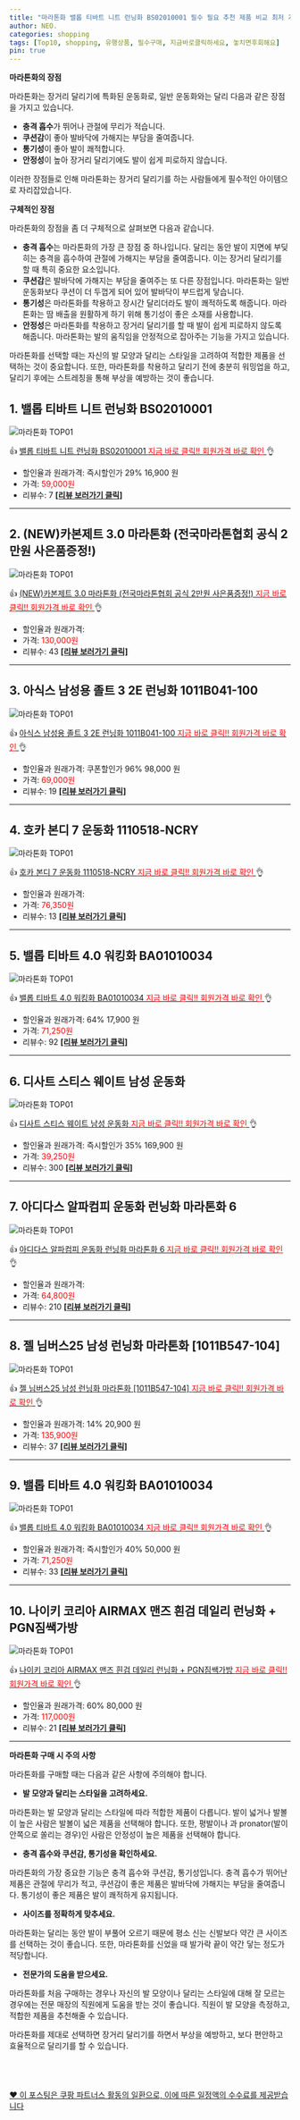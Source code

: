 ```yaml
---
title: "마라톤화 밸롭 티바트 니트 런닝화 BS02010001 필수 필요 추천 제품 비교 최저 가격 비교 장점 구매 후기 구매평"
author: NEO.
categories: shopping
tags: [Top10, shopping, 유행상품, 필수구매, 지금바로클릭하세요, 놓치면후회해요]
pin: true
---
```

**마라톤화의 장점**

마라톤화는 장거리 달리기에 특화된 운동화로, 일반 운동화와는 달리 다음과 같은 장점을 가지고 있습니다.

* **충격 흡수**가 뛰어나 관절에 무리가 적습니다.
* **쿠션감**이 좋아 발바닥에 가해지는 부담을 줄여줍니다.
* **통기성**이 좋아 발이 쾌적합니다.
* **안정성**이 높아 장거리 달리기에도 발이 쉽게 피로하지 않습니다.

이러한 장점들로 인해 마라톤화는 장거리 달리기를 하는 사람들에게 필수적인 아이템으로 자리잡았습니다.

**구체적인 장점**

마라톤화의 장점을 좀 더 구체적으로 살펴보면 다음과 같습니다.

* **충격 흡수**는 마라톤화의 가장 큰 장점 중 하나입니다. 달리는 동안 발이 지면에 부딪히는 충격을 흡수하여 관절에 가해지는 부담을 줄여줍니다. 이는 장거리 달리기를 할 때 특히 중요한 요소입니다.
* **쿠션감**은 발바닥에 가해지는 부담을 줄여주는 또 다른 장점입니다. 마라톤화는 일반 운동화보다 쿠션이 더 두껍게 되어 있어 발바닥이 부드럽게 닿습니다.
* **통기성**은 마라톤화를 착용하고 장시간 달리더라도 발이 쾌적하도록 해줍니다. 마라톤화는 땀 배출을 원활하게 하기 위해 통기성이 좋은 소재를 사용합니다.
* **안정성**은 마라톤화를 착용하고 장거리 달리기를 할 때 발이 쉽게 피로하지 않도록 해줍니다. 마라톤화는 발의 움직임을 안정적으로 잡아주는 기능을 가지고 있습니다.

마라톤화를 선택할 때는 자신의 발 모양과 달리는 스타일을 고려하여 적합한 제품을 선택하는 것이 중요합니다. 또한, 마라톤화를 착용하고 달리기 전에 충분히 워밍업을 하고, 달리기 후에는 스트레칭을 통해 부상을 예방하는 것이 좋습니다.

   

## 1. 밸롭 티바트 니트 런닝화 BS02010001

![마라톤화 TOP01](https://thumbnail6.coupangcdn.com/thumbnails/remote/490x490ex/image/retail/images/2020/11/16/13/9/2e776e64-b3ea-4f47-b330-f70866f64a1b.jpg)


👍 [밸롭 티바트 니트 런닝화 BS02010001 <font color=red> 지금 바로 클릭!! 회원가격 바로 확인 </font> ](https://link.coupang.com/re/AFFSDP?lptag=AF3617701&subid=GithubCoopas&pageKey=1987199303&traceid=V0-153&itemId=5083111649&vendorItemId=72392753118) 👌 


- 할인율과 원래가격: 즉시할인가 29%  16,900   원
- 가격: <span style='color:red'>59,000원</span>
- 리뷰수: 7  [**[리뷰 보러가기 클릭]**](https://link.coupang.com/re/AFFSDP?lptag=AF3617701&subid=GithubCoopas&pageKey=1987199303&traceid=V0-153&itemId=5083111649&vendorItemId=72392753118)

---


   

## 2. (NEW)카본제트 3.0 마라톤화 (전국마라톤협회 공식 2만원 사은품증정!)

![마라톤화 TOP01](https://thumbnail10.coupangcdn.com/thumbnails/remote/490x490ex/image/vendor_inventory/4cc0/fd7da59a52d789a13898d006726f881ee8551343153bcfc7722f07f32e2e.jpg)


👍 [(NEW)카본제트 3.0 마라톤화 (전국마라톤협회 공식 2만원 사은품증정!) <font color=red> 지금 바로 클릭!! 회원가격 바로 확인 </font> ](https://link.coupang.com/re/AFFSDP?lptag=AF3617701&subid=GithubCoopas&pageKey=7235384920&traceid=V0-153&itemId=18370198322&vendorItemId=85513721871) 👌 


- 할인율과 원래가격: 
- 가격: <span style='color:red'>130,000원</span>
- 리뷰수: 43  [**[리뷰 보러가기 클릭]**](https://link.coupang.com/re/AFFSDP?lptag=AF3617701&subid=GithubCoopas&pageKey=7235384920&traceid=V0-153&itemId=18370198322&vendorItemId=85513721871)

---


   

## 3. 아식스 남성용 졸트 3 2E 런닝화 1011B041-100

![마라톤화 TOP01](https://thumbnail6.coupangcdn.com/thumbnails/remote/490x490ex/image/retail/images/2023/10/19/10/5/6ef88158-e656-4e11-89c7-1e6efa26a8db.jpg)


👍 [아식스 남성용 졸트 3 2E 런닝화 1011B041-100 <font color=red> 지금 바로 클릭!! 회원가격 바로 확인 </font> ](https://link.coupang.com/re/AFFSDP?lptag=AF3617701&subid=GithubCoopas&pageKey=7662314046&traceid=V0-153&itemId=20417092148&vendorItemId=87498864462) 👌 


- 할인율과 원래가격: 쿠폰할인가 96%  98,000   원
- 가격: <span style='color:red'>69,000원</span>
- 리뷰수: 19  [**[리뷰 보러가기 클릭]**](https://link.coupang.com/re/AFFSDP?lptag=AF3617701&subid=GithubCoopas&pageKey=7662314046&traceid=V0-153&itemId=20417092148&vendorItemId=87498864462)

---


   

## 4. 호카 본디 7 운동화 1110518-NCRY

![마라톤화 TOP01](https://thumbnail8.coupangcdn.com/thumbnails/remote/490x490ex/image/retail/images/2023/01/05/17/0/48f58c8f-6627-4eb8-8019-2e71cddd7c0b.jpg)


👍 [호카 본디 7 운동화 1110518-NCRY <font color=red> 지금 바로 클릭!! 회원가격 바로 확인 </font> ](https://link.coupang.com/re/AFFSDP?lptag=AF3617701&subid=GithubCoopas&pageKey=7046030120&traceid=V0-153&itemId=17437286229&vendorItemId=84606113062) 👌 


- 할인율과 원래가격: 
- 가격: <span style='color:red'>76,350원</span>
- 리뷰수: 13  [**[리뷰 보러가기 클릭]**](https://link.coupang.com/re/AFFSDP?lptag=AF3617701&subid=GithubCoopas&pageKey=7046030120&traceid=V0-153&itemId=17437286229&vendorItemId=84606113062)

---


   

## 5. 밸롭 티바트 4.0 워킹화 BA01010034

![마라톤화 TOP01](https://thumbnail10.coupangcdn.com/thumbnails/remote/490x490ex/image/retail/images/2023/04/18/11/2/265244e9-c1da-4633-8318-1192bf4e3ee6.jpg)


👍 [밸롭 티바트 4.0 워킹화 BA01010034 <font color=red> 지금 바로 클릭!! 회원가격 바로 확인 </font> ](https://link.coupang.com/re/AFFSDP?lptag=AF3617701&subid=GithubCoopas&pageKey=7276329566&traceid=V0-153&itemId=18568268489&vendorItemId=85705518658) 👌 


- 할인율과 원래가격: 64%  17,900   원
- 가격: <span style='color:red'>71,250원</span>
- 리뷰수: 92  [**[리뷰 보러가기 클릭]**](https://link.coupang.com/re/AFFSDP?lptag=AF3617701&subid=GithubCoopas&pageKey=7276329566&traceid=V0-153&itemId=18568268489&vendorItemId=85705518658)

---


   

## 6. 디사트 스티스 웨이트 남성 운동화

![마라톤화 TOP01](https://thumbnail10.coupangcdn.com/thumbnails/remote/490x490ex/image/vendor_inventory/1e36/42db036d1c890577bec196132fe7b8239408a12d132fa38090ef642863c1.jpg)


👍 [디사트 스티스 웨이트 남성 운동화 <font color=red> 지금 바로 클릭!! 회원가격 바로 확인 </font> ](https://link.coupang.com/re/AFFSDP?lptag=AF3617701&subid=GithubCoopas&pageKey=6675315822&traceid=V0-153&itemId=15373627804&vendorItemId=85847746650) 👌 


- 할인율과 원래가격: 즉시할인가 35%  169,900   원
- 가격: <span style='color:red'>39,250원</span>
- 리뷰수: 300  [**[리뷰 보러가기 클릭]**](https://link.coupang.com/re/AFFSDP?lptag=AF3617701&subid=GithubCoopas&pageKey=6675315822&traceid=V0-153&itemId=15373627804&vendorItemId=85847746650)

---


   

## 7. 아디다스 알파컴피 운동화 런닝화 마라톤화 6

![마라톤화 TOP01](https://thumbnail6.coupangcdn.com/thumbnails/remote/490x490ex/image/vendor_inventory/cf8e/3c7c2fb0bef257ae257f045ee3fb756d101b48956f0cc9b879e8c2eec1ff.jpg)


👍 [아디다스 알파컴피 운동화 런닝화 마라톤화 6 <font color=red> 지금 바로 클릭!! 회원가격 바로 확인 </font> ](https://link.coupang.com/re/AFFSDP?lptag=AF3617701&subid=GithubCoopas&pageKey=7610150617&traceid=V0-153&itemId=20153175659&vendorItemId=87246103262) 👌 


- 할인율과 원래가격: 
- 가격: <span style='color:red'>64,800원</span>
- 리뷰수: 210  [**[리뷰 보러가기 클릭]**](https://link.coupang.com/re/AFFSDP?lptag=AF3617701&subid=GithubCoopas&pageKey=7610150617&traceid=V0-153&itemId=20153175659&vendorItemId=87246103262)

---


   

## 8. 젤 님버스25 남성 런닝화 마라톤화 [1011B547-104]

![마라톤화 TOP01](https://thumbnail10.coupangcdn.com/thumbnails/remote/490x490ex/image/vendor_inventory/b96e/c45d143985a2fe229d52331e394e2b7652f03e907b7a78fae7ff832d0149.jpg)


👍 [젤 님버스25 남성 런닝화 마라톤화 [1011B547-104] <font color=red> 지금 바로 클릭!! 회원가격 바로 확인 </font> ](https://link.coupang.com/re/AFFSDP?lptag=AF3617701&subid=GithubCoopas&pageKey=7526244865&traceid=V0-153&itemId=19750516068&vendorItemId=86854027912) 👌 


- 할인율과 원래가격: 14%  20,900   원
- 가격: <span style='color:red'>135,900원</span>
- 리뷰수: 37  [**[리뷰 보러가기 클릭]**](https://link.coupang.com/re/AFFSDP?lptag=AF3617701&subid=GithubCoopas&pageKey=7526244865&traceid=V0-153&itemId=19750516068&vendorItemId=86854027912)

---


   

## 9. 밸롭 티바트 4.0 워킹화 BA01010034

![마라톤화 TOP01](https://thumbnail6.coupangcdn.com/thumbnails/remote/490x490ex/image/retail/images/2023/04/18/11/5/f6540fd4-4e27-4da9-bd92-f6c0de7c1e57.jpg)


👍 [밸롭 티바트 4.0 워킹화 BA01010034 <font color=red> 지금 바로 클릭!! 회원가격 바로 확인 </font> ](https://link.coupang.com/re/AFFSDP?lptag=AF3617701&subid=GithubCoopas&pageKey=7276329566&traceid=V0-153&itemId=18568268515&vendorItemId=85705518851) 👌 


- 할인율과 원래가격: 즉시할인가 40%  50,000   원
- 가격: <span style='color:red'>71,250원</span>
- 리뷰수: 33  [**[리뷰 보러가기 클릭]**](https://link.coupang.com/re/AFFSDP?lptag=AF3617701&subid=GithubCoopas&pageKey=7276329566&traceid=V0-153&itemId=18568268515&vendorItemId=85705518851)

---


   

## 10. 나이키 코리아 AIRMAX 맨즈 흰검 데일리 런닝화 + PGN짐쌕가방

![마라톤화 TOP01](https://thumbnail8.coupangcdn.com/thumbnails/remote/490x490ex/image/vendor_inventory/52af/0fded505f36b0d523d5b4ada8920620a7525c966ff2d49cdd7f2a2e1d962.jpg)


👍 [나이키 코리아 AIRMAX 맨즈 흰검 데일리 런닝화 + PGN짐쌕가방 <font color=red> 지금 바로 클릭!! 회원가격 바로 확인 </font> ](https://link.coupang.com/re/AFFSDP?lptag=AF3617701&subid=GithubCoopas&pageKey=7650548290&traceid=V0-153&itemId=20354932006&vendorItemId=87439196497) 👌 


- 할인율과 원래가격: 60%  80,000   원
- 가격: <span style='color:red'>117,000원</span>
- 리뷰수: 21  [**[리뷰 보러가기 클릭]**](https://link.coupang.com/re/AFFSDP?lptag=AF3617701&subid=GithubCoopas&pageKey=7650548290&traceid=V0-153&itemId=20354932006&vendorItemId=87439196497)

---
**마라톤화 구매 시 주의 사항**

마라톤화를 구매할 때는 다음과 같은 사항에 주의해야 합니다.

* **발 모양과 달리는 스타일을 고려하세요.**

마라톤화는 발 모양과 달리는 스타일에 따라 적합한 제품이 다릅니다. 발이 넓거나 발볼이 높은 사람은 발볼이 넓은 제품을 선택해야 합니다. 또한, 평발이나 과 pronator(발이 안쪽으로 쏠리는 경우)인 사람은 안정성이 높은 제품을 선택해야 합니다.

* **충격 흡수와 쿠션감, 통기성을 확인하세요.**

마라톤화의 가장 중요한 기능은 충격 흡수와 쿠션감, 통기성입니다. 충격 흡수가 뛰어난 제품은 관절에 무리가 적고, 쿠션감이 좋은 제품은 발바닥에 가해지는 부담을 줄여줍니다. 통기성이 좋은 제품은 발이 쾌적하게 유지됩니다.

* **사이즈를 정확하게 맞추세요.**

마라톤화는 달리는 동안 발이 부풀어 오르기 때문에 평소 신는 신발보다 약간 큰 사이즈를 선택하는 것이 좋습니다. 또한, 마라톤화를 신었을 때 발가락 끝이 약간 닿는 정도가 적당합니다.

* **전문가의 도움을 받으세요.**

마라톤화를 처음 구매하는 경우나 자신의 발 모양이나 달리는 스타일에 대해 잘 모르는 경우에는 전문 매장의 직원에게 도움을 받는 것이 좋습니다. 직원이 발 모양을 측정하고, 적합한 제품을 추천해줄 수 있습니다.

마라톤화를 제대로 선택하면 장거리 달리기를 하면서 부상을 예방하고, 보다 편안하고 효율적으로 달리기를 할 수 있습니다.<br><br><br><br><br> [ ❤  이 포스팅은 쿠팡 파트너스 활동의 일환으로, 이에 따른 일정액의 수수료를 제공받습니다](https://link.coupang.com/a/bcEFyh)